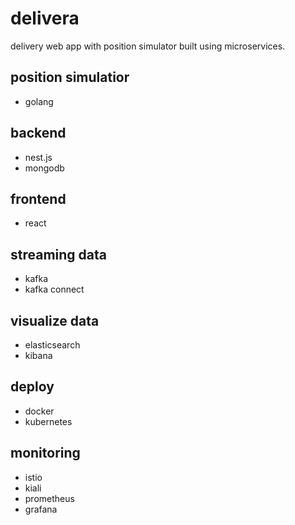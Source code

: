 # delivera

delivery web app with position simulator built using microservices.

## position simulatior

- golang

## backend

- nest.js
- mongodb

## frontend

- react

## streaming data

- kafka
- kafka connect

## visualize data

- elasticsearch
- kibana

## deploy

- docker
- kubernetes

## monitoring

- istio
- kiali
- prometheus
- grafana
